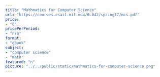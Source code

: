 ```yaml
---
title: "Mathmatics for Computer Science"
url: "https://courses.csail.mit.edu/6.042/spring17/mcs.pdf"
price: 
- "0"
pricePerPeriod: 
- "n/a"
format: 
- "ebook"
subject: 
- "computer science"
- "math"
featured: "n"
picture: "../../public/static/mathmatics-for-computer-science.png"
---
```

